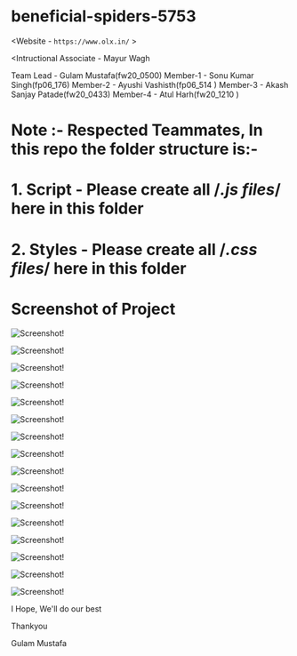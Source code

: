 # beneficial-spiders-5753

<Website - `https://www.olx.in/` >

<Intructional Associate - Mayur Wagh

Team Lead - Gulam Mustafa(fw20_0500)
Member-1 - Sonu Kumar Singh(fp06_176)
Member-2 - Ayushi Vashisth(fp06_514 )
Member-3 - Akash Sanjay Patade(fw20_0433)
Member-4 - Atul Harh(fw20_1210 )

# Note :- Respected Teammates, In this repo the folder structure is:-
# 1. Script - Please create all /*.js files*/ here in this folder
# 2. Styles - Please create all /*.css files*/ here in this folder

# Screenshot of Project

![Screenshot!](../Screenshot_502.png)


![Screenshot!](images/Screenshot_503.png)


![Screenshot!](images/Screenshot_504.png)


![Screenshot!](images/Screenshot_505.png)


![Screenshot!](images/Screenshot_506.png)


![Screenshot!](images/Screenshot_507.png)


![Screenshot!](images/Screenshot_508.png)


![Screenshot!](images/Screenshot_509.png)


![Screenshot!](images/Screenshot_510.png)


![Screenshot!](images/Screenshot_511.png)


![Screenshot!](images/Screenshot_512.png)


![Screenshot!](images/Screenshot_513.png)


![Screenshot!](images/Screenshot_514.png)


![Screenshot!](images/Screenshot_515.png)


![Screenshot!](images/Screenshot_516.png)


![Screenshot!](images/Screenshot_517.png)


I Hope, We'll do our best

Thankyou

Gulam Mustafa